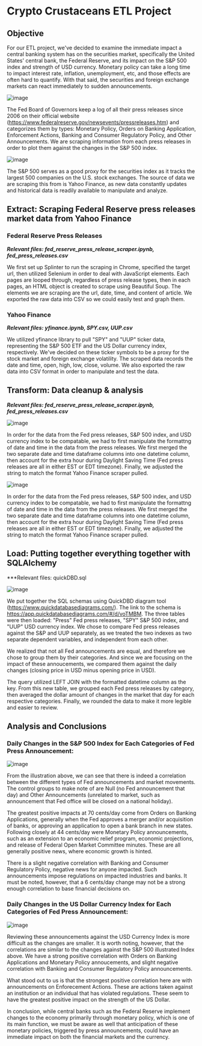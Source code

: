 # Crypto Crustaceans ETL Project

## Objective

For our ETL project, we've decided to examine the immediate impact a central banking system has on the securities market, specifically the United States' central bank, the Federal Reserve, and its impact on the S&P 500 index and strength of USD currency. Monetary policy can take a long time to impact interest rate, inflation, unemployment, etc, and those effects are often hard to quantify. With that said, the securities and foreign exchange markets can react immediately to sudden announcements.

![image](https://user-images.githubusercontent.com/78992395/124069556-39807e00-d9f1-11eb-93c6-600c96209079.png)

The Fed Board of Governors keep a log of all their press releases since 2006 on their official website (https://www.federalreserve.gov/newsevents/pressreleases.htm) and categorizes them by types: Monetary Policy, Orders on Banking Application, Enforcement Actions, Banking and Consumer Regulatory Policy, and Other Announcements. We are scraping information from each press releases in order to plot them against the changes in the S&P 500 index.

![image](https://user-images.githubusercontent.com/78992395/124069709-78aecf00-d9f1-11eb-84bf-16cf0f6d2298.png)

The S&P 500 serves as a good proxy for the securities index as it tracks the largest 500 companies on the U.S. stock exchanges. The source of data we are scraping this from is Yahoo Finance, as new data constantly updates and historical data is readily available to manipulate and analyze.

## Extract: Scraping Federal Reserve press releases market data from Yahoo Finance

### Federal Reserve Press Releases
***Relevant files: fed_reserve_press_release_scraper.ipynb, fed_press_releases.csv***

We first set up Splinter to run the scraping in Chrome, specified the target url, then utilized Selenium in order to deal with JavaScript elements. Each pages are looped through, regardless of press release types, then in each pages, an HTML object is created to scrape using Beautiful Soup. The elements we are scraping are the url, date, time, and content of article. We exported the raw data into CSV so we could easily test and graph them.

### Yahoo Finance
***Relevant files: yfinance.ipynb, SPY.csv, UUP.csv***

We utilized yfinance library to pull "SPY" and "UUP" ticker data, representing the S&P 500 ETF and the US Dollar currency index, respectively. We've decided on these ticker symbols to be a proxy for the stock market and foreign exchange volatility. The scraped data records the date and time, open, high, low, close, volume. We also exported the raw data into CSV format in order to manipulate and test the data.

## Transform: Data cleanup & analysis
***Relevant files: fed_reserve_press_release_scraper.ipynb, fed_press_releases.csv***

![image](https://user-images.githubusercontent.com/78992395/124068979-536d9100-d9f0-11eb-9018-84759ed1bc17.png)

In order for the data from the Fed press releases, S&P 500 index, and USD currency index to be compatable, we had to first manipulate the formattng of date and time in the data from the press releases. We first merged the two separate date and time dataframe columns into one datetime column, then account for the extra hour during Daylight Saving Time (Fed press releases are all in either EST or EDT timezone). Finally, we adjusted the string to match the format Yahoo Finance scraper pulled.

![image](https://user-images.githubusercontent.com/78992395/124069428-01793b00-d9f1-11eb-8071-608f7d6c5689.png)

In order for the data from the Fed press releases, S&P 500 index, and USD currency index to be compatable, we had to first manipulate the formattng of date and time in the data from the press releases. We first merged the two separate date and time dataframe columns into one datetime column, then account for the extra hour during Daylight Saving Time (Fed press releases are all in either EST or EDT timezone). Finally, we adjusted the string to match the format Yahoo Finance scraper pulled.

## Load: Putting together everything together with SQLAlchemy
***Relevant files: quickDBD.sql

![image](https://user-images.githubusercontent.com/78992395/124069035-70a25f80-d9f0-11eb-93fd-2a2357eb3732.png)

We put together the SQL schemas using QuickDBD diagram tool (https://www.quickdatabasediagrams.com/). The link to the schema is https://app.quickdatabasediagrams.com/#/d/voTMBM. The three tables were then loaded: "Press" Fed press releases, "SPY" S&P 500 index, and "UUP" USD currency index. We chose to compare Fed press releases against the S&P and UUP separately, as we treated the two indexes as two separate dependent variables, and independent from each other.

We realized that not all Fed announcements are equal, and therefore we chose to group them by their categories. And since we are focusing on the impact of these annoucements, we compared them against the daily changes (closing price in USD minus opening price in USD). 

The query utilized LEFT JOIN with the formatted datetime column as the key. From this new table, we grouped each Fed press releases by category, then averaged the dollar amount of changes in the market that day for each respective categories. Finally, we rounded the data to make it more legible and easier to review.

## Analysis and Conclusions

### Daily Changes in the S&P 500 Index for Each Categories of Fed Press Announcement:

![image](https://user-images.githubusercontent.com/78992395/124064804-62e9db80-d9ea-11eb-92cf-ffc3a384fd72.png)

From the illustration above, we can see that there is indeed a correlation between the different types of Fed announcements and market movements. The control groups to make note of are Null (no Fed announcement that day) and Other Announcements (unrelated to market, such as announcement that Fed office will be closed on a national holiday). 

The greatest positive impacts at 70 cents/day come from Orders on Banking Applications, generally when the Fed approves a merger and/or acquisition of banks, or approving an application to open a bank branch in new states. Following closely at 44 cents/day were Monetary Policy announcements, such as an extension to an economic relief program, economic projections, and release of Federal Open Market Committee minutes. These are all generally positive news, where economic growth is hinted.

There is a slight negative correlation with Banking and Consumer Regulatory Policy, negative news for anyone impacted. Such announcements impose regulations on impacted industries and banks. It must be noted, however, that a 6 cents/day change may not be a strong enough correlation to base financial decisions on.

### Daily Changes in the US Dollar Currency Index for Each Categories of Fed Press Announcement:

![image](https://user-images.githubusercontent.com/78992395/124064898-92004d00-d9ea-11eb-893e-7daebe2ac4f2.png)

Reviewing these announcements against the USD Currency Index is more difficult as the changes are smaller. It is worth noting, however, that the correlations are similar to the changes against the S&P 500 illustrated Index above. We have a strong positive correlation with Orders on Banking Applications and Monetary Policy annoucements, and slight negative correlation with Banking and Consumer Regulatory Policy announcements. 

What stood out to us is that the strongest positive correlation here are with announcements on Enforecement Actions. These are actions taken against an institution or an individual that has violated regulations. These seem to have the greatest positive impact on the strength of the US Dollar.

In conclusion, while central banks such as the Federal Reserve implement changes to the economy primarily through monetary policy, which is one of its main function, we must be aware as well that anticipation of these monetary policies, triggered by press announcements, could have an immediate impact on both the financial markets and the currency.
